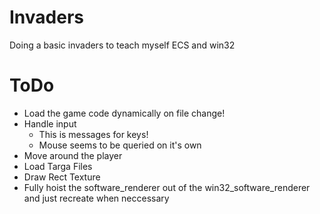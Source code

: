 # Invaders
Doing a basic invaders to teach myself ECS and win32


# ToDo
* Load the game code dynamically on file change!
* Handle input
    * This is messages for keys!
    * Mouse seems to be queried on it's own
* Move around the player
* Load Targa Files
* Draw Rect Texture
* Fully hoist the software_renderer out of the win32_software_renderer and just recreate when neccessary
